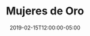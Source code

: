 ---
title: Mujeres de Oro
date: "2019-02-15T12:00:00-05:00"
description: Website for the private firm of Ja&a and USAID in collaboration with the designer Erika Ortiz.
image: './mujeres-de-oro.png'
stack: ['WordPress', 'PHP', 'MySQL', 'JQuery']
type: 'freelance'
production: 'https://www.mujeresdeoro.co/'
source: '' 
---